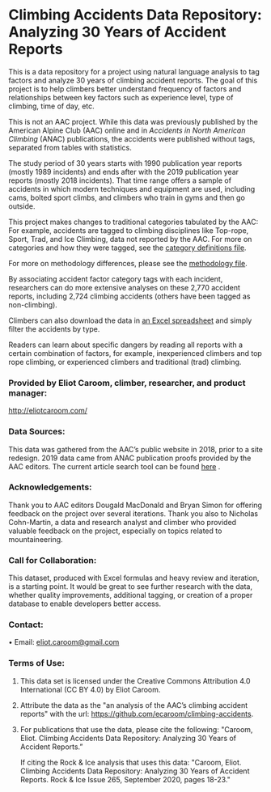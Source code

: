 # Climbing Accidents Data Repository: Analyzing 30 Years of Accident Reports

This is a data repository for a project using natural language analysis to tag factors and analyze 30 years of climbing accident reports. The goal of this project is to help climbers better understand frequency of factors and relationships between key factors such as experience level, type of climbing, time of day, etc.

This is not an AAC project. While this data was previously published by the American Alpine Club (AAC) online and in _Accidents in North American Climbing_ (ANAC) publications, the accidents were published without tags, separated from tables with statistics. 

The study period of 30 years starts with 1990 publication year reports (mostly 1989 incidents) and ends after with the 2019 publication year reports (mostly 2018 incidents). That time range offers a sample of accidents in which modern techniques and equipment are used, including cams, bolted sport climbs, and climbers who train in gyms and then go outside.

This project makes changes to traditional categories tabulated by the AAC: For example, accidents are tagged to climbing disciplines like Top-rope, Sport, Trad, and Ice Climbing, data not reported by the AAC. For more on categories and how they were tagged, see the [category definitions file](climbing-accidents/blob/master/_github-Category-Definitions%2BNotes.xlsx). 

For more on methodology differences, please see the [methodology file](https://github.com/ecaroom/climbing-accidents/blob/master/_github-uncut-methodology.docx).

By associating accident factor category tags with each incident, researchers can do more extensive analyses on these 2,770 accident reports, including 2,724 climbing accidents (others have been tagged as non-climbing).

Climbers can also download the data in [an Excel spreadsheet](https://github.com/ecaroom/climbing-accidents/blob/master/_github-AAC_accidents_tagged_data.xlsx) and simply filter the accidents by type.

Readers can learn about specific dangers by reading all reports with a certain combination of factors, for example, inexperienced climbers and top rope climbing, or experienced climbers and traditional (trad) climbing.

### Provided by Eliot Caroom, climber, researcher, and product manager: 
http://eliotcaroom.com/

### Data Sources: 
This data was gathered from the AAC’s public website in 2018, prior to a site redesign. 2019 data came from ANAC publication proofs provided by the AAC editors. The current article search tool can be found [here](http://publications.americanalpineclub.org/)
. 

### Acknowledgements: 
Thank you to AAC editors Dougald MacDonald and Bryan Simon for offering feedback on the project over several iterations. Thank you also to Nicholas Cohn-Martin, a data and research analyst and climber who provided valuable feedback on the project, especially on topics related to mountaineering.

### Call for Collaboration:
This dataset, produced with Excel formulas and heavy review and iteration, is a starting point.  It would be great to see further research with the data, whether quality improvements, additional tagging, or creation of a proper database to enable developers better access.

### Contact:

•	Email: eliot.caroom@gmail.com

### Terms of Use:
1.	This data set is licensed under the Creative Commons Attribution 4.0 International (CC BY 4.0) by Eliot Caroom.
2.	Attribute the data as the "an analysis of the AAC’s climbing accident reports" with the url: https://github.com/ecaroom/climbing-accidents.
3.	For publications that use the data, please cite the following: "Caroom, Eliot. Climbing Accidents Data Repository: Analyzing 30 Years of Accident Reports.”

    If citing the Rock & Ice analysis that uses this data:  "Caroom, Eliot. Climbing Accidents Data Repository: Analyzing 30 Years of Accident Reports. Rock & Ice Issue 265, September 2020, pages 18-23."
